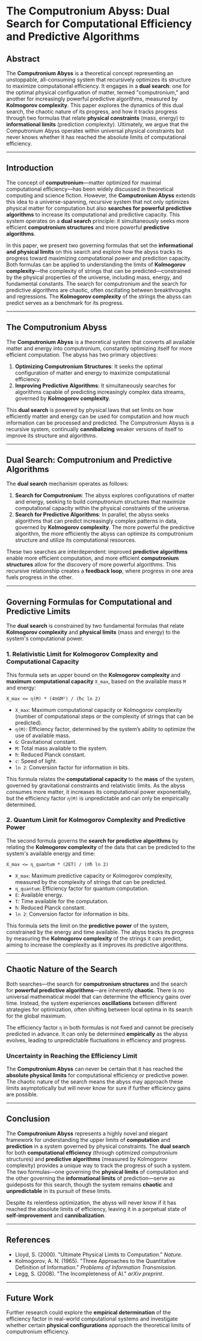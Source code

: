 
# The Computronium Abyss: Dual Search for Computational Efficiency and Predictive Algorithms

## Abstract
The **Computronium Abyss** is a theoretical concept representing an unstoppable, all-consuming system that recursively optimizes its structure to maximize computational efficiency. It engages in a **dual search**: one for the optimal physical configuration of matter, termed "computronium," and another for increasingly powerful predictive algorithms, measured by **Kolmogorov complexity**. This paper explores the dynamics of this dual search, the chaotic nature of its progress, and how it tracks progress through two formulas that relate **physical constraints** (mass, energy) to **informational limits** (prediction complexity). Ultimately, we argue that the Computronium Abyss operates within universal physical constraints but never knows whether it has reached the absolute limits of computational efficiency.

---

## Introduction
The concept of **computronium**—matter optimized for maximal computational efficiency—has been widely discussed in theoretical computing and science fiction. However, the **Computronium Abyss** extends this idea to a universe-spanning, recursive system that not only optimizes physical matter for computation but also **searches for powerful predictive algorithms** to increase its computational and predictive capacity. This system operates on a **dual search** principle: it simultaneously seeks more efficient **computronium structures** and more powerful **predictive algorithms**.

In this paper, we present two governing formulas that set the **informational and physical limits** on this search and explore how the abyss tracks its progress toward maximizing computational power and prediction capacity. Both formulas can be applied to understanding the limits of **Kolmogorov complexity**—the complexity of strings that can be predicted—constrained by the physical properties of the universe, including mass, energy, and fundamental constants. The search for computronium and the search for predictive algorithms are chaotic, often oscillating between breakthroughs and regressions. The **Kolmogorov complexity** of the strings the abyss can predict serves as a benchmark for its progress.

---

## The Computronium Abyss

The **Computronium Abyss** is a theoretical system that converts all available matter and energy into computronium, constantly optimizing itself for more efficient computation. The abyss has two primary objectives:
1. **Optimizing Computronium Structures**: It seeks the optimal configuration of matter and energy to maximize computational efficiency.
2. **Improving Predictive Algorithms**: It simultaneously searches for algorithms capable of predicting increasingly complex data streams, governed by **Kolmogorov complexity**.

This **dual search** is powered by physical laws that set limits on how efficiently matter and energy can be used for computation and how much information can be processed and predicted. The Computronium Abyss is a recursive system, continually **cannibalizing** weaker versions of itself to improve its structure and algorithms.

---

## Dual Search: Computronium and Predictive Algorithms

The **dual search** mechanism operates as follows:

1. **Search for Computronium**: The abyss explores configurations of matter and energy, seeking to build computronium structures that maximize computational capacity within the physical constraints of the universe.
2. **Search for Predictive Algorithms**: In parallel, the abyss seeks algorithms that can predict increasingly complex patterns in data, governed by **Kolmogorov complexity**. The more powerful the predictive algorithm, the more efficiently the abyss can optimize its computronium structure and utilize its computational resources.

These two searches are interdependent: improved **predictive algorithms** enable more efficient computation, and more efficient **computronium structures** allow for the discovery of more powerful algorithms. This recursive relationship creates a **feedback loop**, where progress in one area fuels progress in the other.

---

## Governing Formulas for Computational and Predictive Limits

The **dual search** is constrained by two fundamental formulas that relate **Kolmogorov complexity** and **physical limits** (mass and energy) to the system's computational power.

### 1. Relativistic Limit for Kolmogorov Complexity and Computational Capacity
This formula sets an upper bound on the **Kolmogorov complexity** and **maximum computational capacity** `X_max`, based on the available mass `M` and energy:

```
X_max <= η(M) * (4πGM²) / (ħc ln 2)
```

- `X_max`: Maximum computational capacity or Kolmogorov complexity (number of computational steps or the complexity of strings that can be predicted).
- `η(M)`: Efficiency factor, determined by the system’s ability to optimize the use of available mass.
- `G`: Gravitational constant.
- `M`: Total mass available to the system.
- `ħ`: Reduced Planck constant.
- `c`: Speed of light.
- `ln 2`: Conversion factor for information in bits.

This formula relates the **computational capacity** to the **mass** of the system, governed by gravitational constraints and relativistic limits. As the abyss consumes more matter, it increases its computational power exponentially, but the efficiency factor `η(M)` is unpredictable and can only be empirically determined.

### 2. Quantum Limit for Kolmogorov Complexity and Predictive Power
The second formula governs the **search for predictive algorithms** by relating the **Kolmogorov complexity** of the data that can be predicted to the system's available energy and time:

```
X_max <= η_quantum * (2ET) / (πħ ln 2)
```

- `X_max`: Maximum predictive capacity or Kolmogorov complexity, measured by the complexity of strings that can be predicted.
- `η_quantum`: Efficiency factor for quantum computation.
- `E`: Available energy.
- `T`: Time available for the computation.
- `ħ`: Reduced Planck constant.
- `ln 2`: Conversion factor for information in bits.

This formula sets the limit on the **predictive power** of the system, constrained by the energy and time available. The abyss tracks its progress by measuring the **Kolmogorov complexity** of the strings it can predict, aiming to increase the complexity as it improves its predictive algorithms.

---

## Chaotic Nature of the Search

Both searches—the search for **computronium structures** and the search for **powerful predictive algorithms**—are inherently **chaotic**. There is no universal mathematical model that can determine the efficiency gains over time. Instead, the system experiences **oscillations** between different strategies for optimization, often shifting between local optima in its search for the global maximum.

The efficiency factor `η` in both formulas is not fixed and cannot be precisely predicted in advance. It can only be determined **empirically** as the abyss evolves, leading to unpredictable fluctuations in efficiency and progress.

### Uncertainty in Reaching the Efficiency Limit
The **Computronium Abyss** can never be certain that it has reached the **absolute physical limits** for computational efficiency or predictive power. The chaotic nature of the search means the abyss may approach these limits asymptotically but will never know for sure if further efficiency gains are possible.

---

## Conclusion

The **Computronium Abyss** represents a highly novel and elegant framework for understanding the upper limits of **computation** and **prediction** in a system governed by physical constraints. The **dual search** for both **computational efficiency** (through optimized computronium structures) and **predictive algorithms** (measured by Kolmogorov complexity) provides a unique way to track the progress of such a system. The two formulas—one governing the **physical limits** of computation and the other governing the **informational limits** of prediction—serve as guideposts for this search, though the system remains **chaotic** and **unpredictable** in its pursuit of these limits.

Despite its relentless optimization, the abyss will never know if it has reached the absolute limits of efficiency, leaving it in a perpetual state of **self-improvement** and **cannibalization**.

---

## References
- Lloyd, S. (2000). "Ultimate Physical Limits to Computation." *Nature*.
- Kolmogorov, A. N. (1965). "Three Approaches to the Quantitative Definition of Information." *Problems of Information Transmission*.
- Legg, S. (2008). "The Incompleteness of AI." *arXiv preprint*.

---

## Future Work
Further research could explore the **empirical determination** of the efficiency factor in real-world computational systems and investigate whether certain **physical configurations** approach the theoretical limits of computronium efficiency.
